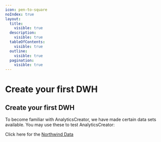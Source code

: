 ```yaml
---
icon: pen-to-square
noIndex: true
layout:
  title:
    visible: true
  description:
    visible: true
  tableOfContents:
    visible: true
  outline:
    visible: true
  pagination:
    visible: true
---
```


# Create your first DWH

## Create your first DWH

To become familiar with AnalyticsCreator, we have made certain data sets available. You may use these to test AnalyticsCreator:

Click here for the [Northwind Data](https://www.analyticscreator.com/-temporary-slug-39acb5b6-d839-4a49-950e-03a7f7e4bfc7?hs_preview=gYzZjRyf-182708075102#Step-by-step-sql-server-project)

